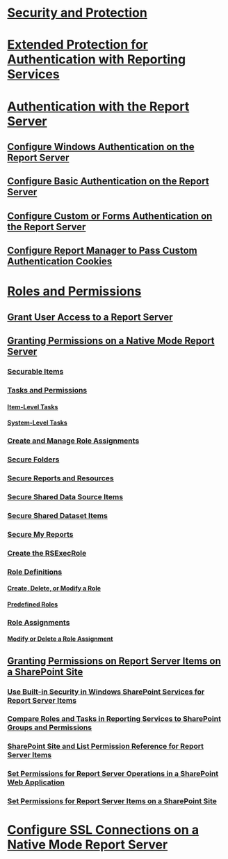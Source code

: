 # [Security and Protection](reporting-services-security-and-protection.md)
# [Extended Protection for Authentication with Reporting Services](extended-protection-for-authentication-with-reporting-services.md)
# [Authentication with the Report Server](authentication-with-the-report-server.md)
## [Configure Windows Authentication on the Report Server](configure-windows-authentication-on-the-report-server.md)
## [Configure Basic Authentication on the Report Server](configure-basic-authentication-on-the-report-server.md)
## [Configure Custom or Forms Authentication on the Report Server](configure-custom-or-forms-authentication-on-the-report-server.md)
## [Configure Report Manager to Pass Custom Authentication Cookies](configure-the-web-portal-to-pass-custom-authentication-cookies.md)
# [Roles and Permissions](roles-and-permissions-reporting-services.md)
## [Grant User Access to a Report Server](grant-user-access-to-a-report-server.md)
## [Granting Permissions on a Native Mode Report Server](granting-permissions-on-a-native-mode-report-server.md)
### [Securable Items](securable-items.md)
### [Tasks and Permissions](tasks-and-permissions.md)
#### [Item-Level Tasks](tasks-and-permissions-item-level-tasks.md)
#### [System-Level Tasks](tasks-and-permissions-system-level-tasks.md)
### [Create and Manage Role Assignments](create-and-manage-role-assignments.md)
### [Secure Folders](secure-folders.md)
### [Secure Reports and Resources](secure-reports-and-resources.md)
### [Secure Shared Data Source Items](secure-shared-data-source-items.md)
### [Secure Shared Dataset Items](secure-shared-dataset-items.md)
### [Secure My Reports](secure-my-reports.md)
### [Create the RSExecRole](create-the-rsexecrole.md)
### [Role Definitions](role-definitions.md)
#### [Create, Delete, or Modify a Role](role-definitions-create-delete-or-modify.md)
#### [Predefined Roles](role-definitions-predefined-roles.md)
### [Role Assignments](role-assignments.md)
#### [Modify or Delete a Role Assignment](role-assignments-modify-or-delete.md)
## [Granting Permissions on Report Server Items on a SharePoint Site](granting-permissions-on-report-server-items-on-a-sharepoint-site.md)
### [Use Built-in Security in Windows SharePoint Services for Report Server Items](use-built-in-security-in-windows-sharepoint-services-for-report-server-items.md)
### [Compare Roles and Tasks in Reporting Services to SharePoint Groups and Permissions](../reporting-services-roles-tasks-vs-sharepoint-groups-permissions.md)
### [SharePoint Site and List Permission Reference for Report Server Items](sharepoint-site-and-list-permission-reference-for-report-server-items.md)
### [Set Permissions for Report Server Operations in a SharePoint Web Application](set-permissions-for-report-server-operations-in-a-sharepoint-web-application.md)
### [Set Permissions for Report Server Items on a SharePoint Site](set-permissions-for-report-server-items-on-a-sharepoint-site.md)
# [Configure SSL Connections on a Native Mode Report Server](configure-ssl-connections-on-a-native-mode-report-server.md)

